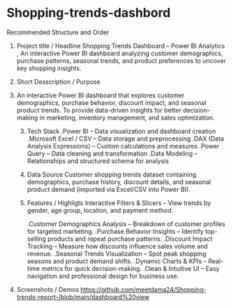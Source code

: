 # Shopping-trends-dashbord
Recommended Structure and Order 
1. Project title / Headline 
Shopping Trends Dashboard – Power BI Analytics , An interactive Power BI dashboard analyzing customer demographics, purchase patterns, seasonal trends, and product preferences to uncover key shopping insights.

2. Short Desscription / Purpose
3. An interactive Power BI dashboard that explores customer demographics, purchase behavior, discount impact, and seasonal product trends.
   To provide data-driven insights for better decision-making in marketing, inventory management, and sales optimization.

   3. Tech Stack
     .Power BI – Data visualization and dashboard creation
     .Microsoft Excel / CSV – Data storage and preprocessing
     .DAX (Data Analysis Expressions) – Custom calculations and measures
     .Power Query – Data cleaning and transformation
     .Data Modeling – Relationships and structured schema for analysis


   4. Data Source
      Customer shopping trends dataset containing demographics, purchase history, discount details, and seasonal product demand (imported via Excel/CSV into            Power BI).

   5. Features / Highligts
         Interactive Filters & Slicers – View trends by gender, age group, location, and payment method.

         .Customer Demographics Analysis – Breakdown of customer profiles for targeted marketing.
         .Purchase Behavior Insights – Identify top-selling products and repeat purchase patterns.
         .Discount Impact Tracking – Measure how discounts influence sales volume and revenue.
         .Seasonal Trends Visualization – Spot peak shopping seasons and product demand shifts.
         .Dynamic Charts & KPIs – Real-time metrics for quick decision-making.
         .Clean & Intuitive UI – Easy navigation and professional design for business use.
  6. Screenshots / Demos
     https://github.com/meetdama24/Shopping-trends-report-/blob/main/dashboard%20view
         
